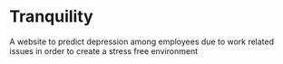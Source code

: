 # Tranquility
A website to predict depression among employees due to work related issues in order to create a stress free environment
